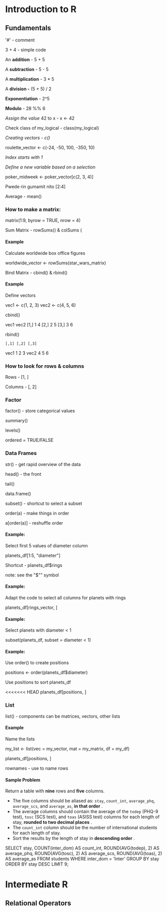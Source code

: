 # Introduction to R

## Fundamentals

'#' - comment

3 + 4 - simple code

An **addition** - 5 + 5

A **subtraction** - 5 - 5

A **multiplication** - 3 * 5

A **division -** (5 + 5) / 2

**Exponentiation** - 2^5

**Modulo** - 28 %% 6

*Assign the value* 42 to x - x <- 42

Check class of my_logical - class(my_logical)

*Creating vectors - c()*

roulette_vector <- c(-24, -50, 100, -350, 10)

*Index starts with 1*

*Define a new variable based on a selection*

poker_midweek <- poker_vector[c(2, 3, 4)]

Pwede rin gumamit nito [2:4]

Average - mean()

### How to make a matrix:

matrix(1:9, byrow = TRUE, nrow = 4)

Sum Matrix - rowSums() & colSums (

#### Example

Calculate worldwide box office figures

worldwide_vector <- rowSums(star_wars_matrix)

Bind Matrix - cbind() & rbind()

#### Example

Define vectors

vec1 <- c(1, 2, 3)
vec2 <- c(4, 5, 6)

cbind()

vec1 vec2
[1,]    1    4
[2,]    2    5
[3,]    3    6

rbind()

    [,1] [,2] [,3]
vec1    1    2    3
vec2    4    5    6

### How to look for rows & columns

Rows - [1, ]

Columns - [, 2]

### Factor

factor() - store categorical values

summary()

levels()

ordered = TRUE/FALSE

### Data Frames

str() - get rapid overview of the data

head() - the front

tail()

data.frame()

subset() - shortcut to select a subset

order(a) - make things in order

a[order(a)] - reshuffle order

#### Example:

Select first 5 values of diameter column

planets_df[1:5, "diameter"]

Shortcut - planets_df$rings

note: see the "$"" symbol

#### Example:

Adapt the code to select all columns for planets with rings

planets_df[rings_vector, ]

#### Example:

Select planets with diameter < 1

subset(planets_df, subset = diameter < 1)

#### Example:

Use order() to create positions

positions <-  order(planets_df$diameter)

Use positions to sort planets_df

<<<<<<< HEAD
planets_df[positions, ]

### List

list() - components can be matrices, vectors, other lists

#### Example

Name the lists

my_list <- list(vec = my_vector, mat = my_matrix, df = my_df)

planets_df[positions, ]

rownames - use to name rows

#### Sample Problem

Return a table with **nine** rows and **five** columns.

* The five columns should be aliased as: `stay`, `count_int`, `average_phq`, `average_scs`, and `average_as`,  **in that order** .
* The average columns should contain the average of the `todep` (PHQ-9 test), `tosc` (SCS test), and `toas` (ASISS test) columns for each length of stay,  **rounded to two decimal places** .
* The `count_int` column should be the number of international students for each length of stay.
* Sort the results by the length of stay in  **descending order** .

SELECT
    stay,
    COUNT(inter_dom) AS count_int,
    ROUND(AVG(todep), 2) AS average_phq,
    ROUND(AVG(tosc), 2) AS average_scs,
    ROUND(AVG(toas), 2) AS average_as
FROM
    students
WHERE
	inter_dom = 'Inter'
GROUP BY
    stay
ORDER BY
    stay DESC
LIMIT 9;


# Intermediate R

## Relational Operators
